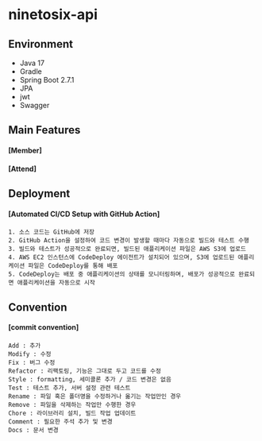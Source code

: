# ninetosix-api 

## Environment
+ Java 17
+ Gradle
+ Spring Boot 2.7.1
+ JPA
+ jwt
+ Swagger

## Main Features
#### [Member]
#### [Attend]
 
## Deployment
#### [Automated CI/CD Setup with GitHub Action]
<pre><code>1. 소스 코드는 GitHub에 저장
2. GitHub Action을 설정하여 코드 변경이 발생할 때마다 자동으로 빌드와 테스트 수행
3. 빌드와 테스트가 성공적으로 완료되면, 빌드된 애플리케이션 파일은 AWS S3에 업로드
4. AWS EC2 인스턴스에 CodeDeploy 에이전트가 설치되어 있으며, S3에 업로드된 애플리케이션 파일은 CodeDeploy를 통해 배포
5. CodeDeploy는 배포 중 애플리케이션의 상태를 모니터링하며, 배포가 성공적으로 완료되면 애플리케이션을 자동으로 시작</code></pre>

## Convention
#### [commit convention]
<pre><code>Add : 추가
Modify : 수정
Fix : 버그 수정
Refactor : 리팩토링, 기능은 그대로 두고 코드를 수정
Style : formatting, 세미콜론 추가 / 코드 변경은 없음
Test : 테스트 추가, 서버 설정 관련 테스트
Rename : 파일 혹은 폴더명을 수정하거나 옮기는 작업만인 경우
Remove : 파일을 삭제하는 작업만 수행한 경우
Chore : 라이브러리 설치, 빌드 작업 업데이트
Comment	: 필요한 주석 추가 및 변경
Docs : 문서 변경</code></pre>
